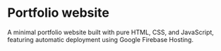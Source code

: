 # Portfolio website

A minimal portfolio website built with pure HTML, CSS, and JavaScript, featuring automatic deployment using Google Firebase Hosting.
